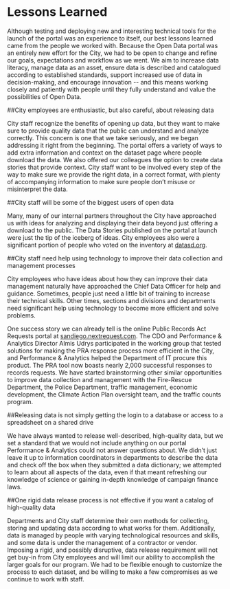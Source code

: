 # Lessons Learned

Although testing and deploying new and interesting technical tools for the launch of the portal was an experience to itself, our best lessons learned came from the people we worked with. Because the Open Data portal was an entirely new effort for the City, we had to be open to change and refine our goals, expectations and workflow as we went. We aim to increase data literacy, manage data as an asset, ensure data is described and catalogued according to established standards, support increased use of data in decision-making, and encourage innovation -- and this means working closely and patiently with people until they fully understand and value the possibilities of Open Data.

##City employees are enthusiastic, but also careful, about releasing data

City staff recognize the benefits of opening up data, but they want to make sure to provide quality data that the public can understand and analyze correctly. This concern is one that we take seriously, and we began addressing it right from the beginning. The portal offers a variety of ways to add extra information and context on the dataset page where people download the data. We also offered our colleagues the option to create data stories that provide context. City staff want to be involved every step of the way to make sure we provide the right data, in a correct format, with plenty of accompanying information to make sure people don’t misuse or misinterpret the data.

##City staff will be some of the biggest users of open data

Many, many of our internal partners throughout the City have approached us with ideas for analyzing and displaying their data beyond just offering a download to the public. The Data Stories published on the portal at launch were just the tip of the iceberg of ideas. City employees also were a significant portion of people who voted on the inventory at [datasd.org](http://www.datasd.org/inventory/).

##City staff need help using technology to improve their data collection and management processes

City employees who have ideas about how they can improve their data management naturally have approached the Chief Data Officer for help and guidance. Sometimes, people just need a little bit of training to increase their technical skills. Other times, sections and divisions and departments need significant help using technology to become more efficient and solve problems.

One success story we can already tell is the online Public Records Act Requests portal at [sandiego.nextrequest.com](https://sandiego.nextrequest.com/). The CDO  and Performance & Analytics Director Almis Udrys participated in the working group that tested solutions for making the PRA response process more efficient in the City, and Performance & Analytics helped the Department of IT procure this product. The PRA tool now boasts nearly 2,000 successful responses to records requests. We have started brainstorming other similar opportunities to improve data collection and management with the Fire-Rescue Department, the Police Department, traffic management, economic development, the Climate Action Plan oversight team, and the traffic counts program.

##Releasing data is not simply getting the login to a database or access to a spreadsheet on a shared drive

We have always wanted to release well-described, high-quality data, but we set a standard that we would not include anything on our portal Performance & Analytics could not answer questions about. We didn’t just leave it up to information coordinators in departments to describe the data and check off the box when they submitted a data dictionary; we attempted to learn about all aspects of the data, even if that meant refreshing our knowledge of science or gaining in-depth knowledge of campaign finance laws.

##One rigid data release process is not effective if you want a catalog of high-quality data

Departments and City staff determine their own methods for collecting, storing and updating data according to what works for them. Additionally, data is managed by people with varying technological resources and skills, and some data is under the management of a contractor or vendor.
Imposing a rigid, and possibly disruptive, data release requirement will not get buy-in from City employees and will limit our ability to accomplish the larger goals for our program. We had to be flexible enough to customize the process to each dataset, and be willing to make a few compromises as we continue to work with staff.
